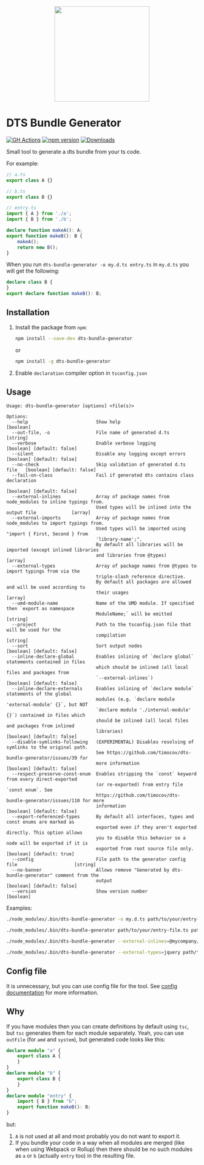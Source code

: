 <!-- markdownlint-disable MD033 -->

<div align="center">
  <a href="https://github.com/timocov/dts-bundle-generator">
    <img width="250px" height="250px" src="https://github.com/timocov/dts-bundle-generator/raw/master/.github/logo.svg?sanitize=true">
  </a>
</div>

# DTS Bundle Generator

[![GH Actions][ci-img]][ci-link]
[![npm version][npm-version-img]][npm-link]
[![Downloads][npm-downloads-img]][npm-link]

Small tool to generate a dts bundle from your ts code.

For example:

```ts
// a.ts
export class A {}
```

```ts
// b.ts
export class B {}
```

```ts
// entry.ts
import { A } from './a';
import { B } from './b';

declare function makeA(): A;
export function makeB(): B {
    makeA();
    return new B();
}
```

When you run `dts-bundle-generator -o my.d.ts entry.ts` in `my.d.ts` you will get the following:

```ts
declare class B {
}
export declare function makeB(): B;
```

## Installation

1. Install the package from `npm`:

    ```bash
    npm install --save-dev dts-bundle-generator
    ```

    or

    ```bash
    npm install -g dts-bundle-generator
    ```

1. Enable `declaration` compiler option in `tsconfig.json`

## Usage

```
Usage: dts-bundle-generator [options] <file(s)>

Options:
  --help                         Show help                                                 [boolean]
  --out-file, -o                 File name of generated d.ts                                [string]
  --verbose                      Enable verbose logging                   [boolean] [default: false]
  --silent                       Disable any logging except errors        [boolean] [default: false]
  --no-check                     Skip validation of generated d.ts file   [boolean] [default: false]
  --fail-on-class                Fail if generated dts contains class declaration
                                                                          [boolean] [default: false]
  --external-inlines             Array of package names from node_modules to inline typings from.
                                 Used types will be inlined into the output file             [array]
  --external-imports             Array of package names from node_modules to import typings from.
                                 Used types will be imported using "import { First, Second } from
                                 'library-name';".
                                 By default all libraries will be imported (except inlined libraries
                                 and libraries from @types)                                  [array]
  --external-types               Array of package names from @types to import typings from via the
                                 triple-slash reference directive.
                                 By default all packages are allowed and will be used according to
                                 their usages                                                [array]
  --umd-module-name              Name of the UMD module. If specified then `export as namespace
                                 ModuleName;` will be emitted                               [string]
  --project                      Path to the tsconfig.json file that will be used for the
                                 compilation                                                [string]
  --sort                         Sort output nodes                        [boolean] [default: false]
  --inline-declare-global        Enables inlining of `declare global` statements contained in files
                                 which should be inlined (all local files and packages from
                                 `--external-inlines`)                    [boolean] [default: false]
  --inline-declare-externals     Enables inlining of `declare module` statements of the global
                                 modules (e.g. `declare module 'external-module' {}`, but NOT
                                 `declare module './internal-module' {}`) contained in files which
                                 should be inlined (all local files and packages from inlined
                                 libraries)                               [boolean] [default: false]
  --disable-symlinks-following   (EXPERIMENTAL) Disables resolving of symlinks to the original path.
                                 See https://github.com/timocov/dts-bundle-generator/issues/39 for
                                 more information                         [boolean] [default: false]
  --respect-preserve-const-enum  Enables stripping the `const` keyword from every direct-exported
                                 (or re-exported) from entry file `const enum`. See
                                 https://github.com/timocov/dts-bundle-generator/issues/110 for more
                                 information                              [boolean] [default: false]
  --export-referenced-types      By default all interfaces, types and const enums are marked as
                                 exported even if they aren't exported directly. This option allows
                                 you to disable this behavior so a node will be exported if it is
                                 exported from root source file only.      [boolean] [default: true]
  --config                       File path to the generator config file                     [string]
  --no-banner                    Allows remove "Generated by dts-bundle-generator" comment from the
                                 output                                   [boolean] [default: false]
  --version                      Show version number                                       [boolean]
```

Examples:

```bash
./node_modules/.bin/dts-bundle-generator -o my.d.ts path/to/your/entry-file.ts
```

```bash
./node_modules/.bin/dts-bundle-generator path/to/your/entry-file.ts path/to/your/entry-file-2.ts
```

```bash
./node_modules/.bin/dts-bundle-generator --external-inlines=@mycompany/internal-project --external-imports=@angular/core rxjs path/to/your/entry-file.ts
```

```bash
./node_modules/.bin/dts-bundle-generator --external-types=jquery path/to/your/entry-file.ts
```

## Config file

It is unnecessary, but you can use config file for the tool. See [config documentation](src/config-file/README.md) for more information.

## Why

If you have modules then you can create definitions by default using `tsc`, but `tsc` generates them for each module separately.
Yeah, you can use `outFile` (for `amd` and `system`), but generated code looks like this:

```ts
declare module "a" {
    export class A {
    }
}
declare module "b" {
    export class B {
    }
}
declare module "entry" {
    import { B } from "b";
    export function makeB(): B;
}
```

but:

1. `A` is not used at all and most probably you do not want to export it.
1. If you bundle your code in a way when all modules are merged (like when using Webpack or Rollup) then there should be no such modules as `a` or `b` (actually `entry` too) in the resulting file.

[ci-img]: https://github.com/timocov/dts-bundle-generator/workflows/CI%20Test/badge.svg?branch=master
[ci-link]: https://github.com/timocov/dts-bundle-generator/actions?query=branch%3Amaster

[npm-version-img]: https://badge.fury.io/js/dts-bundle-generator.svg
[npm-downloads-img]: https://img.shields.io/npm/dm/dts-bundle-generator.svg
[npm-link]: https://www.npmjs.com/package/dts-bundle-generator
